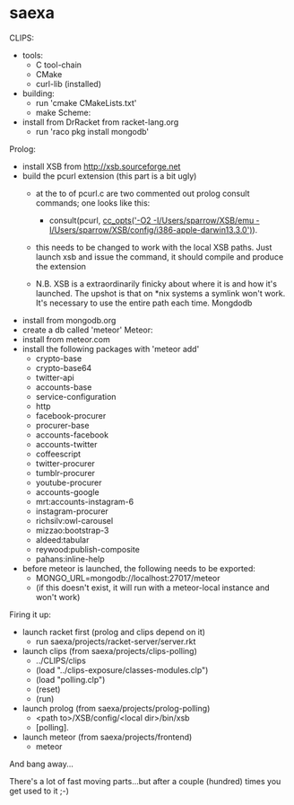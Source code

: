 # saexa

CLIPS:
- tools:
	- C tool-chain
	- CMake
	- curl-lib (installed)
- building:
	- run 'cmake CMakeLists.txt'
	- make
Scheme:
- install from DrRacket from racket-lang.org
	- run 'raco pkg install mongodb'

Prolog:
- install XSB from http://xsb.sourceforge.net
- build the pcurl extension (this part is a bit ugly)
	- at the to of pcurl.c are two commented out prolog consult commands; one looks like this:
		- consult(pcurl, [cc_opts('-O2 -I/Users/sparrow/XSB/emu -I/Users/sparrow/XSB/config/i386-apple-darwin13.3.0')](#)).

	- this needs to be changed to work with the local XSB paths. Just launch xsb and issue the command, it should compile and produce the extension
	- N.B. XSB is a extraordinarily finicky about where it is and how it's launched. The upshot is that on \*nix systems a symlink won't work. It's necessary to use the entire path each time.
Mongdodb
- install from mongodb.org
- create a db called 'meteor'
Meteor:
- install from meteor.com
- install the following packages with 'meteor add'
	- crypto-base
	- crypto-base64
	- twitter-api
	- accounts-base
	- service-configuration
	- http
	- facebook-procurer
	- procurer-base
	- accounts-facebook
	- accounts-twitter
	- coffeescript
	- twitter-procurer
	- tumblr-procurer
	- youtube-procurer
	- accounts-google
	- mrt:accounts-instagram-6
	- instagram-procurer
	- richsilv:owl-carousel
	- mizzao:bootstrap-3
	- aldeed:tabular
	- reywood:publish-composite
	- pahans:inline-help
- before meteor is launched, the following needs to be exported:
	- MONGO\_URL=mongodb://localhost:27017/meteor
	- (if this doesn't exist, it will run with a meteor-local instance and won't work)

Firing it up:
- launch racket first (prolog and clips depend on it)
	- run saexa/projects/racket-server/server.rkt
- launch clips (from saexa/projects/clips-polling)
	- ../CLIPS/clips
	- (load "../clips-exposure/classes-modules.clp")
	- (load "polling.clp")
	- (reset)
	- (run)
- launch prolog (from saexa/projects/prolog-polling)
	- \<path to\>/XSB/config/\<local dir\>/bin/xsb
	- [polling].
- launch meteor (from saexa/projects/frontend)
	- meteor

And bang away...

There's a lot of fast moving parts...but after a couple (hundred) times you get used to it ;-)
